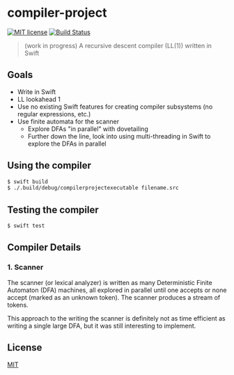 # compiler-project

[![MIT license](https://img.shields.io/github/license/noahbass/compiler.svg)](https://opensource.org/licenses/MIT) [![Build Status](https://travis-ci.com/noahbass/compiler.svg?branch=master)](https://travis-ci.com/noahbass/compiler)

> (work in progress) A recursive descent compiler (LL(1)) written in Swift

## Goals

- Write in Swift
- LL lookahead 1
- Use no existing Swift features for creating compiler subsystems (no regular expressions, etc.)
- Use finite automata for the scanner
    - Explore DFAs "in parallel" with dovetailing
    - Further down the line, look into using multi-threading in Swift to explore the DFAs in parallel

## Using the compiler

```sh
$ swift build
$ ./.build/debug/compilerprojectexecutable filename.src
```

## Testing the compiler

```sh
$ swift test
```

## Compiler Details

### 1. Scanner

The scanner (or lexical analyzer) is written as many Deterministic Finite Automaton (DFA) machines, all explored in parallel until one accepts or none accept (marked as an unknown token). The scanner produces a stream of tokens.

This approach to the writing the scanner is definitely not as time efficient as writing a single large DFA, but it was still interesting to implement.

## License

[MIT](LICENSE)

